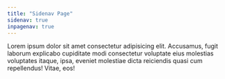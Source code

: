 ```yaml
---
title: "Sidenav Page"
sidenav: true
inpagenav: true
---
```


Lorem ipsum dolor sit amet consectetur adipisicing elit. Accusamus, fugit laborum explicabo cupiditate modi consectetur voluptate eius molestias voluptates itaque, ipsa, eveniet molestiae dicta reiciendis quasi cum repellendus! Vitae, eos!

